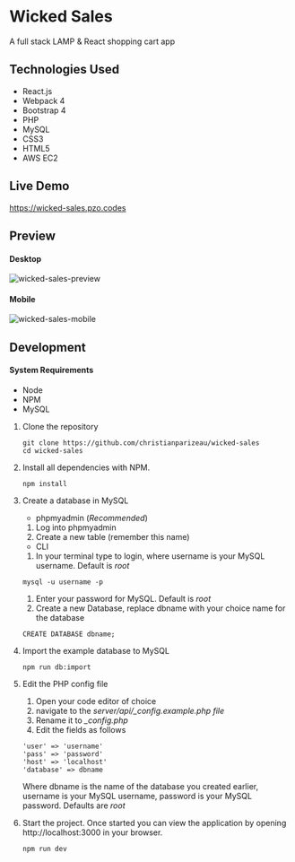# Wicked Sales

A full stack LAMP & React shopping cart app

## Technologies Used

- React.js
- Webpack 4
- Bootstrap 4
- PHP
- MySQL
- CSS3
- HTML5
- AWS EC2

## Live Demo

https://wicked-sales.pzo.codes

## Preview

#### Desktop

![wicked-sales-preview](https://user-images.githubusercontent.com/36774670/70953080-1cf24000-201d-11ea-89a8-a0132e914b2a.gif)

#### Mobile

![wicked-sales-mobile](https://user-images.githubusercontent.com/36774670/71202467-1ea44980-2251-11ea-87b3-ac17c505f04e.gif)

## Development

#### System Requirements

- Node
- NPM
- MySQL

1. Clone the repository

    ```shell
    git clone https://github.com/christianparizeau/wicked-sales
    cd wicked-sales
    ```

1. Install all dependencies with NPM.

    ```shell
    npm install
    ```
 
1. Create a database in MySQL
    * phpmyadmin (*Recommended*)
  
    1. Log into  phpmyadmin
    1. Create a new table (remember this name)
    
    * CLI
    1. In your terminal type to login, where username is your MySQL username. Default is *root*
    
    ```shell
    mysql -u username -p
    ```
    
    1. Enter your password for MySQL. Default is *root*
    1. Create a new Database, replace dbname with your choice name for the database
    
    ```shell
    CREATE DATABASE dbname;
    ```
    
1. Import the example database to MySQL

    ```shell
    npm run db:import
    ```
    
1. Edit the PHP config file
    1. Open your code editor of choice
    1. navigate to the *server/api/_config.example.php file*
    1. Rename it to *_config.php*
    1. Edit the fields as follows
 
     ```shell
     'user' => 'username'
     'pass' => 'password'
     'host' => 'localhost'
     'database' => dbname
     ```
     Where dbname is the name of the database you created earlier, username is your MySQL username, password is your MySQL password. Defaults are *root*
    
1. Start the project. Once started you can view the application by opening http://localhost:3000 in your browser.

    ```shell
    npm run dev
    ```

    

